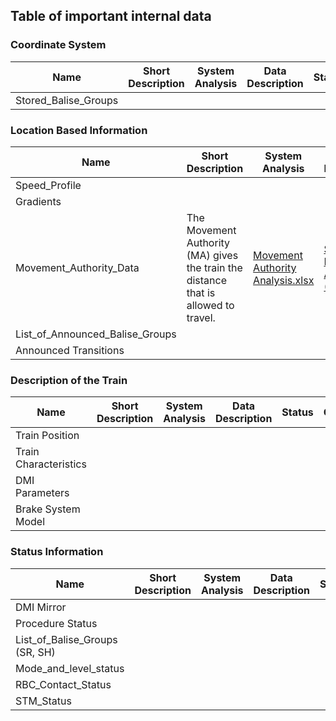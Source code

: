 ## Table of important internal data 
### Coordinate System

| Name | Short Description | System Analysis | Data Description | Status | Owner |
| --- | --- | --- | --- | --- | --- |
| Stored_Balise_Groups | | | | |

### Location Based Information
| Name | Short Description | System Analysis | Data Description | Status | Owner |
| --- | --- | --- | --- | --- | --- |
| Speed_Profile | | | | |
| Gradients | | | | |
| Movement_Authority_Data | The Movement Authority (MA) gives the train the distance that is allowed to travel. |  [Movement Authority Analysis.xlsx](https://github.com/openETCS/SRS-Analysis/blob/master/System%20Analysis/WorkingRepository/Group3/MA-management/Movement%20Authority%20analysis%20v.0.0.3.xlsx)| [Section Movement Authority (MA)](https://github.com/openETCS/dataDictionary/blob/master/DataStructure/Internal%20data%20structure.pdf)| [#10](https://github.com/openETCS/dataDictionary/issues/10) open |
| List_of_Announced_Balise_Groups || | | |
| Announced Transitions | | | | |

### Description of the Train
| Name | Short Description | System Analysis | Data Description | Status | Owner |
| --- | --- | --- | --- | --- | --- |
| Train Position | | | | |
| Train Characteristics | | | | |
| DMI Parameters | | | | |
| Brake System Model | | | | |

### Status Information
| Name | Short Description | System Analysis | Data Description | Status | Owner |
| --- | --- | --- | --- | --- | --- |
| DMI Mirror | | | | |
| Procedure Status | | | | |
| List_of_Balise_Groups (SR, SH) | | | | |
| Mode_and_level_status  | | | | |
| RBC_Contact_Status  | | | | |
| STM_Status  | | | | |


